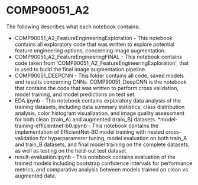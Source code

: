 # COMP90051_A2

The following describes what each notebook contains:

* COMP90051_A2_FeatureEngineeringExploration - This notebook contains all exploratory code that was written to explore potential feature engineering options, concerning image augmentation.
* COMP90051_A2_FeatureEngineeringFINAL - This notebook contains code taken from 'COMP90051_A2_FeatureEngineeringExploration', that is used to build the final image augmentation pipeline.
* COMP90051_DEEPCNN - This folder contains all code, saved models and results concerning CNNs. COMP90051_DeepCNN is the notebook that contains the code that was written to perform cross validation, model training, and model predictions on test set. 
* EDA.ipynb - This notebook contains exploratory data analysis of the training datasets, including data summary statistics, class distribution analysis, color histogram visualization, and image quality assessment for both clean (train_A) and augmented (train_B) datasets.
*model-training-efficientnet-b0.ipynb - This notebook contains the implementation of EfficientNet-B0 model training with nested cross-validation for hyperparameter tuning, model evaluation on both train_A and train_B datasets, and final model training on the complete datasets, as well as testing on the held-out test dataset.
* result-evaluation.ipynb - This notebook contains evaluation of the trained models including bootstrap confidence intervals for performance metrics, and comparative analysis between models trained on clean vs augmented data.
